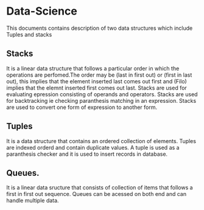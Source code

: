 # Data-Science
This documents contains description of two data structures which include Tuples and stacks

## Stacks
It is a linear data structure that follows a particular order in which the operations are perfomed.The order may be (last in first out)
or (first in last out), this implies that the element inserted last comes out first and (Filo) implies that the elemnt inserted first comes out last.
Stacks are used for evaluating epression consisting of operands and operators.
Stacks are used for backtracking ie checking paranthesis matching in an expression.
Stacks are used to convert one form of expression to another form.

## Tuples
It is a data structure that contains an ordered collection of elements.
Tuples are indexed orderd and contain duplicate values.
A tuple is used as a paranthesis checker and it is used to insert records in database.

## Queues.
It is a linear data sructure that consists of collection of items that follows a first in first out sequence.
Queues can be acessed on both end and can handle  multiple data.

